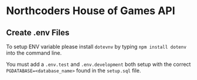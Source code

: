 # Northcoders House of Games API

## Create .env Files

To setup ENV variable please install `dotevnv` by typing `npm install dotenv` into the command line.

You must add a `.env.test` and `.env.development` both setup with the correct `PGDATABASE=<database_name>` found in the `setup.sql` file.